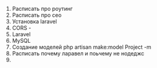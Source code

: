 1. Расписать про роутинг
2. Расписать про сео
3. Установка laravel
4. CORS -
5. Laravel
6. MySQL
7. Создание моделей php artisan make:model Project -m
8. Расписать почему ларавел и поьчему не нодеджс
9. 
